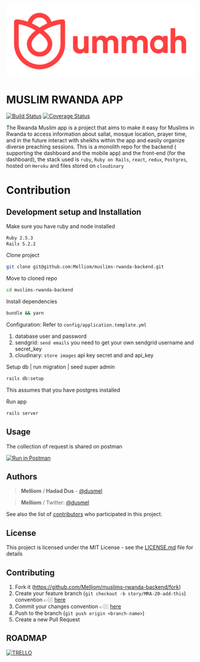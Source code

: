 ![logo](public/logo-temp.svg)
# MUSLIM RWANDA APP

[![Build Status](https://travis-ci.org/Melliom/muslims-rwanda-backend.svg?branch=develop)](https://travis-ci.org/Melliom/muslims-rwanda-backend)  [![Coverage Status](https://coveralls.io/repos/github/Melliom/muslims-rwanda-backend/badge.svg)](https://coveralls.io/github/Melliom/muslims-rwanda-backend)

The Rwanda Muslim app is a project that aims to make it easy for Muslims in Rwanda to access information about sallat, mosque location, prayer time, and in the future interact with sheikhs within the app and easily organize diverse preaching sessions. 
This is a monolith repo for the backend ( supporting the dashboard and the mobile app)  and the front-end (for the dashboard), the stack used is `ruby`, `Ruby on Rails`, `react`, `redux`, `Postgres`, hosted on `Heroku` and files stored on `cloudinary`

# Contribution

## Development setup and Installation

Make sure you have ruby and node installed
```
Ruby 2.5.3
Rails 5.2.2
```

Clone project

```sh
git clone git@github.com:Melliom/muslims-rwanda-backend.git
```

Move to cloned repo

```sh
cd muslims-rwanda-backend
```

Install dependencies

```sh
bundle && yarn
```

Configuration: Refer to `config/application.template.yml`

1. database user and password
2. sendgrid: `send emails` you need to get your own sendgrid username and secret_key
3. cloudinary: `store images` api key secret and and api_key


Setup db | run migration | seed super admin

 ```sh
 rails db:setup
```

This assumes that you have postgres installed

Run app

 ```sh
 rails server
```

## Usage

The collection of request is shared on postman 

[![Run in Postman](https://run.pstmn.io/button.svg)](https://app.getpostman.com/run-collection/125e6e5749fb8ab5962a)  


## Authors

> **Melliom** / **Hadad Dus** -  [@dusmel](https://github.com/dusmel)

> **Melliom** / Twitter: [@dusmel](https://twitter.com/hadad__)

See also the list of [contributors](https://github.com/Melliom/muslims-rwanda-backend/graphs/contributors) who participated in this project.

## License

This project is licensed under the MIT License - see the [LICENSE.md](/public/LICENSE.md) file for details


## Contributing

1. Fork it (<https://github.com/Melliom/muslims-rwanda-backend/fork>)
2. Create your feature branch (`git checkout -b story/MRA-20-add-this`) convention 👉🏼 [here][convention-branch]
3. Commit your changes  convention 👉🏼 [here][convention-commit]
4. Push to the branch (`git push origin <branch-name>`)
5. Create a new Pull Request


## ROADMAP 
[![TRELLO][trello-image]][trello-invite-link] 

<!-- Markdown link & img dfn's -->
[convention-branch]: https://github.com/dusmel/engineering-playbook/blob/master/5.%20Developing/Conventions/readme.md#branch-naming
[convention-commit]: https://github.com/dusmel/engineering-playbook/blob/master/5.%20Developing/Conventions/readme.md#commit-message
[trello-image]: https://img.icons8.com/color/30/000000/trello.png
[trello-invite-link]: https://trello.com/invite/b/Ck8B2odp/a4c6ee0b7f691a8eef85f298b9ed6103/muslim-rwanda-app
[npm-image]: https://img.shields.io/npm/v/datadog-metrics.svg?style=flat-square
[npm-url]: https://npmjs.org/package/datadog-metrics
[npm-downloads]: https://img.shields.io/npm/dm/datadog-metrics.svg?style=flat-square
[travis-image]: https://img.shields.io/travis/dbader/node-datadog-metrics/master.svg?style=flat-square
[travis-url]: https://travis-ci.org/dbader/node-datadog-metrics
[wiki]: https://github.com/yourname/yourproject/wiki
